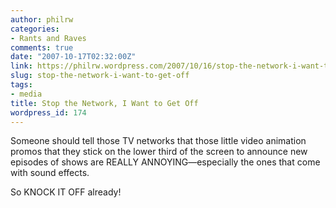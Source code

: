 ```yaml
---
author: philrw
categories:
- Rants and Raves
comments: true
date: "2007-10-17T02:32:00Z"
link: https://philrw.wordpress.com/2007/10/16/stop-the-network-i-want-to-get-off/
slug: stop-the-network-i-want-to-get-off
tags:
- media
title: Stop the Network, I Want to Get Off
wordpress_id: 174
---
```


Someone should tell those TV networks that those little video animation promos that they stick on the lower third of the screen to announce new episodes of shows are REALLY ANNOYING—especially the ones
that come with sound effects.

So KNOCK IT OFF already!
